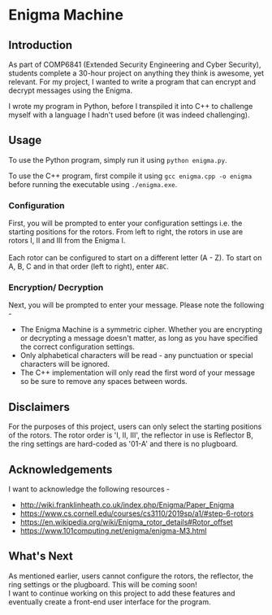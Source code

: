 # Enigma Machine

## Introduction
As part of COMP6841 (Extended Security Engineering and Cyber Security), students complete a 30-hour project on anything they think is awesome, yet relevant. For my project, I wanted to write a program that can encrypt and decrypt messages using the Enigma.

I wrote my program in Python, before I transpiled it into C++ to challenge myself with a language I hadn't used before (it was indeed challenging).

## Usage
To use the Python program, simply run it using `python enigma.py`.

To use the C++ program, first compile it using `gcc enigma.cpp -o enigma` before running the executable using `./enigma.exe`.

### Configuration
First, you will be prompted to enter your configuration settings i.e. the starting positions for the rotors. From left to right, the rotors in use are rotors I, II and III from the Enigma I.<br><br>
Each rotor can be configured to start on a different letter (A - Z). To start on A, B, C and in that order (left to right), enter `ABC`.

### Encryption/ Decryption
Next, you will be prompted to enter your message. Please note the following -
* The Enigma Machine is a symmetric cipher. Whether you are encrypting or decrypting a message doesn't matter, as long as you have specified the correct configuration settings.
* Only alphabetical characters will be read - any punctuation or special characters will be ignored.
* The C++ implementation will only read the first word of your message so be sure to remove any spaces between words.

## Disclaimers
For the purposes of this project, users can only select the starting positions of the rotors. The rotor order is 'I, II, III', the reflector in use is Reflector B, the ring settings are hard-coded as '01-A' and there is no plugboard.

## Acknowledgements
I want to acknowledge the following resources -
* http://wiki.franklinheath.co.uk/index.php/Enigma/Paper_Enigma
* https://www.cs.cornell.edu/courses/cs3110/2019sp/a1/#step-6-rotors
* https://en.wikipedia.org/wiki/Enigma_rotor_details#Rotor_offset
* https://www.101computing.net/enigma/enigma-M3.html

## What's Next
As mentioned earlier, users cannot configure the rotors, the reflector, the ring settings or the plugboard. This will be coming soon!<br>
I want to continue working on this project to add these features and eventually create a front-end user interface for the program.
